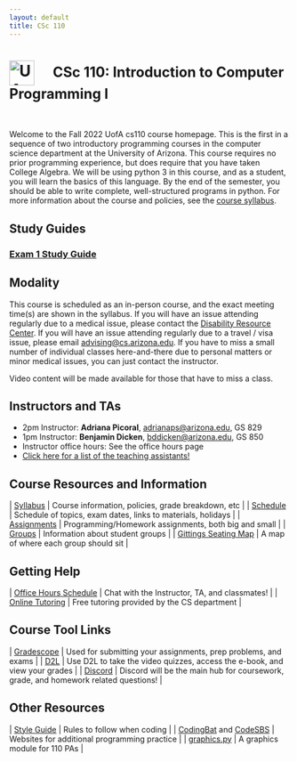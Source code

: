 ```yaml
---
layout: default
title: CSc 110
---
```


<style>
table {
  width: 650px;
}
tbody tr td:first-child {
  width: 150px;
  min-width: 150px;
  max-width: 150px;
  word-break: break-all;
}
</style>

<h1>
<img src="./images/uacs.png" alt="UA CS image" height="45px" style="vertical-align: middle;" />
&nbsp; &nbsp;
<span style="font-size: 25px;"> CSc 110: Introduction to Computer Programming I </span>
</h1>
<br/>

Welcome to the Fall 2022 UofA cs110 course homepage.
This is the first in a sequence of two introductory programming courses in the computer science department at the University of Arizona.
This course requires no prior programming experience, but does require that you have taken College Algebra.
We will be using python 3 in this course, and as a student, you will learn the basics of this language.
By the end of the semester, you should be able to write complete, well-structured programs in python.
For more information about the course and policies, see the [course syllabus](./syllabus/index.html).

## Study Guides

### [Exam 1 Study Guide](./files/exam1studyguide.pdf)

## Modality

This course is scheduled as an in-person course, and the exact meeting time(s) are shown in the syllabus.
If you will have an issue attending regularly due to a medical issue, please contact the [Disability Resource Center](https://drc.arizona.edu).
If you will have an issue attending regularly due to a travel / visa issue, please email [advising@cs.arizona.edu](mailto:advising@cs.arizona.edu).
If you have to miss a small number of individual classes here-and-there due to personal matters or minor medical issues, you can just contact the instructor.

Video content will be made available for those that have to miss a class.

## Instructors and TAs

* 2pm Instructor: **Adriana Picoral**, adrianaps@arizona.edu, GS 829
* 1pm Instructor: **Benjamin Dicken**, bddicken@arizona.edu, GS 850
* Instructor office hours: See the office hours page
* [Click here for a list of the teaching assistants!](./tas/)

## Course Resources and Information

| [Syllabus](./syllabus/) | Course information, policies, grade breakdown, etc |
| [Schedule](./schedule/) | Schedule of topics, exam dates, links to materials, holidays |
| [Assignments](./pas/) | Programming/Homework assignments, both big and small |
| [Groups](./groups/) | Information about student groups |
| [Gittings Seating Map](./groups/gittings129bseating.png) | A map of where each group should sit |

## Getting Help

| [Office Hours Schedule](./office_hours/) | Chat with the Instructor, TA, and classmates! |
| [Online Tutoring](https://www.cs.arizona.edu/undergraduate/student-support/tutoring) | Free tutoring provided by the CS department |

## Course Tool Links

| [Gradescope](https://www.gradescope.com) | Used for submitting your assignments, prep problems, and exams |
| [D2L](https://d2l.arizona.edu) | Use D2L to take the video quizzes, access the e-book, and view your grades |
| [Discord](https://discord.gg/SKNnZzWqS6) | Discord will be the main hub for coursework, grade, and homework related questions! |

## Other Resources

| [Style Guide](./style/) | Rules to follow when coding |
| [CodingBat](https://codingbat.com/python) and [CodeSBS](https://www.codestepbystep.com) | Websites for additional programming practice |
| [graphics.py](./files/graphics.py) | A graphics module for 110 PAs |


